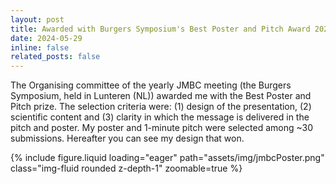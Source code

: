 ```yaml
---
layout: post
title: Awarded with Burgers Symposium's Best Poster and Pitch Award 2024
date: 2024-05-29
inline: false
related_posts: false
---
```


The Organising committee of the yearly JMBC meeting (the Burgers Symposium, held in Lunteren (NL)) awarded me with the Best Poster and Pitch prize. The selection criteria were: (1) design of the presentation, (2) scientific content and (3) clarity in which the message is delivered in the pitch and poster. My poster and 1-minute pitch were selected among ~30 submissions. Hereafter you can see my design that won. 

<div class="row mt-3">
    <div class="col-sm mt-3 mt-md-0">
        {% include figure.liquid loading="eager" path="assets/img/jmbcPoster.png" class="img-fluid rounded z-depth-1" zoomable=true %}
    </div>
</div>